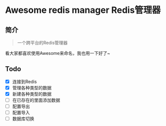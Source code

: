 # Awesome redis manager Redis管理器

## 简介

> 一个跨平台的Redis管理器

看大家都喜欢使用Awesome来命名，我也用一下好了~


## Todo

- [x] 连接到Redis
- [x] 管理各种类型的数据
- [x] 新建各种类型的数据
- [ ] 在已存在的里面添加数据
- [ ] 配置导出
- [ ] 配置导入
- [ ] 数据库切换

